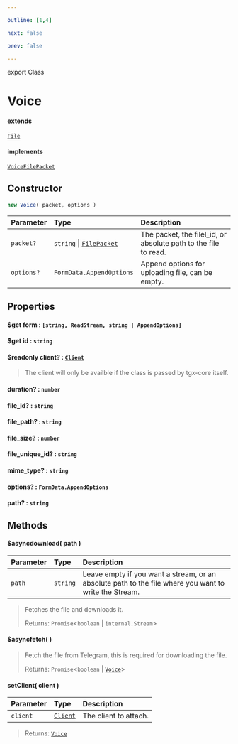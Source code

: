 ```yaml
---

outline: [1,4]

next: false

prev: false

---
```


export Class
# Voice
#### extends
 [`File`](./File.md)
#### implements
 [`VoiceFilePacket`](../interfaces/VoiceFilePacket.md)

## Constructor
 ```ts
 new Voice( packet, options )
 ```
 
 | Parameter | Type | Description |
| :--- | :--- | :--- |
| `packet?` | `string` \| [`FilePacket`](../interfaces/FilePacket.md) | The packet, the filel_id, or absolute path to the file to read. |
| `options?` | `FormData.AppendOptions` | Append options for uploading file, can be empty. |

## Properties

#### $get form : `[string, ReadStream, string | AppendOptions]`

#### $get id : `string`

#### $readonly client? : [`Client`](./Client.md)
 > The client will only be availble if the class is passed by tgx-core itself.

#### duration? : `number`

#### file_id? : `string`

#### file_path? : `string`

#### file_size? : `number`

#### file_unique_id? : `string`

#### mime_type? : `string`

#### options? : `FormData.AppendOptions`

#### path? : `string`

## Methods

#### $asyncdownload( path )
| Parameter | Type | Description |
| :--- | :--- | :--- |
| `path` | `string` | Leave empty if you want a stream, or an absolute path to the file where you want to write the Stream. |
> Fetches the file and downloads it.
> 
> Returns: `Promise`<`boolean` \| `internal.Stream`>

#### $asyncfetch( )

> Fetch the file from Telegram, this is required for downloading the file.
> 
> Returns: `Promise`<`boolean` \| [`Voice`](./Voice.md)>

#### setClient( client )
| Parameter | Type | Description |
| :--- | :--- | :--- |
| `client` | [`Client`](./Client.md) | The client to attach. |
> 
> 
> Returns: [`Voice`](./Voice.md)
